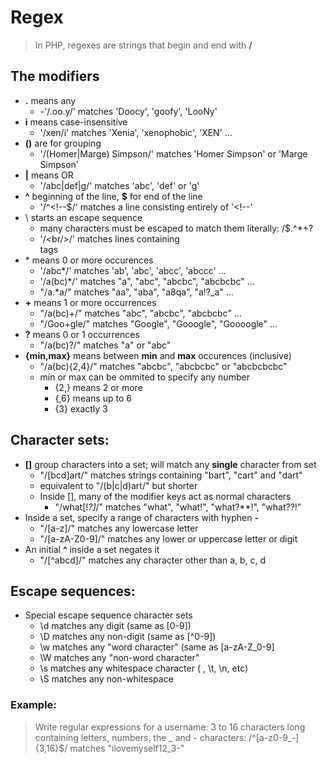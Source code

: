 # Regex
> In PHP, regexes are strings that begin and end with **/**
## The modifiers
- **.** means any
  - -'/.oo.y/' matches 'Doocy', 'goofy', 'LooNy'
- **i** means case-insensitive
  -  '/xen/i' matches 'Xenia', 'xenophobic', 'XEN' ... 
- **()** are for grouping
  - '/(Homer|Marge) Simpson/' matches 'Homer Simpson' or 'Marge Simpson'
- **|** means OR
  - '/abc|def|g/' matches 'abc', 'def' or 'g'
- **^** beginning of the line, **$** for end of the line
  - '/^<!--$/' matches a line consisting entirely of '<!--'
- \ starts an escape sequence
  - many characters must be escaped to match them literally: /\$.[]()^*+?
  - '/<br\/>/' matches lines containing <br/> tags
- \* means 0 or more occurences
  - '/abc*/' matches 'ab', 'abc', 'abcc', 'abccc' ...
  - '/a(bc)*/' matches "a", "abc", "abcbc", "abcbcbc" ...
  - "/a.*a/" matches "aa", "aba", "a8qa", "a!?_a" ...
- **+** means 1 or more occurrences
  - "/a(bc)+/" matches "abc", "abcbc", "abcbcbc" ...
  - "/Goo+gle/" matches "Google", "Gooogle", "Goooogle" ...
- **?** means 0 or 1 occurrences
  - "/a(bc)?/" matches "a" or "abc"
- **{min,max}** means between **min** and **max** occurences (inclusive)
  - "/a(bc){2,4}/" matches "abcbc", "abcbcbc" or "abcbcbcbc"
  - min or max can be ommited to specify any number
    - {2,} means 2 or more
    - {,6} means up to 6
    - {3} exactly 3
## Character sets:
- **[]** group characters into a set; will match any **single** character from set
  - "/[bcd]art/" matches strings containing "bart", "cart" and "dart"
  - equivalent to "/(b|c|d)art/" but shorter
  - Inside [], many of the modifier keys act as normal characters
    - "/what[!*?]*/" matches "what", "what!", "what?**!", "what??!" 
- Inside a set, specify a range of characters with hyphen **-**
  - "/[a-z]/" matches any lowercase letter
  - "/[a-zA-Z0-9]/" matches any lower or uppercase letter or digit
- An initial **^** inside a set negates it
  - "/[^abcd]/" matches any character other than a, b, c, d


## Escape sequences:
- Special escape sequence character sets
  - \d matches any digit (same as [0-9])
  - \D matches any non-digit (same as [^0-9])
  - \w matches any "word character" (same as [a-zA-Z_0-9]
  - \W matches any "non-word character"
  - \s matches any whitespace character ( , \t, \n, etc)
  - \S matches any non-whitespace
### Example:
> Write regular expressions for a username: 3 to 16 characters long containing letters, numbers, the _ and - characters:
>  /^[a-z0-9_-]{3,16}$/ matches "ilovemyself12_3-"
